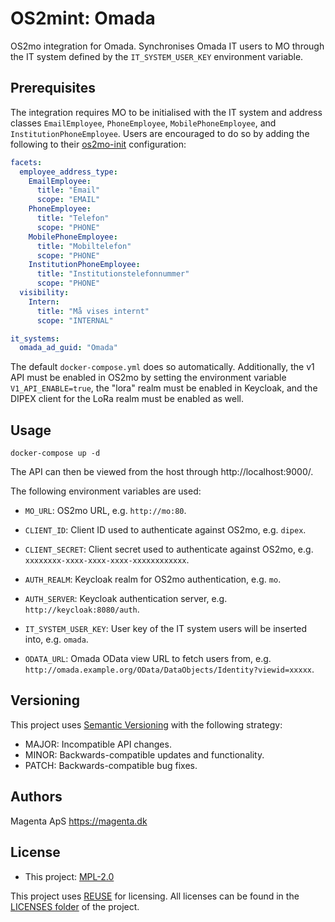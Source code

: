 <!--
SPDX-FileCopyrightText: 2021 Magenta ApS <https://magenta.dk>
SPDX-License-Identifier: MPL-2.0
-->

# OS2mint: Omada
OS2mo integration for Omada. Synchronises Omada IT users to MO through the IT system defined by the `IT_SYSTEM_USER_KEY`
environment variable.


## Prerequisites
The integration requires MO to be initialised with the IT system and address classes `EmailEmployee`, `PhoneEmployee`,
`MobilePhoneEmployee`, and `InstitutionPhoneEmployee`. Users are encouraged to do so by adding the following to their
[os2mo-init](https://git.magenta.dk/rammearkitektur/os2mo-init) configuration:
```yaml
facets:
  employee_address_type:
    EmailEmployee:
      title: "Email"
      scope: "EMAIL"
    PhoneEmployee:
      title: "Telefon"
      scope: "PHONE"
    MobilePhoneEmployee:
      title: "Mobiltelefon"
      scope: "PHONE"
    InstitutionPhoneEmployee:
      title: "Institutionstelefonnummer"
      scope: "PHONE"
  visibility:
    Intern:
      title: "Må vises internt"
      scope: "INTERNAL"

it_systems:
  omada_ad_guid: "Omada"
```
The default `docker-compose.yml` does so automatically. Additionally, the v1 API must be enabled in OS2mo by setting the environment variable `V1_API_ENABLE=true`, the "lora" realm must be enabled in Keycloak, and the DIPEX client for the LoRa realm must be enabled as well.


## Usage
```
docker-compose up -d
```
The API can then be viewed from the host through http://localhost:9000/.

The following environment variables are used:
  - `MO_URL`: OS2mo URL, e.g. `http://mo:80`.
  - `CLIENT_ID`: Client ID used to authenticate against OS2mo, e.g. `dipex`.
  - `CLIENT_SECRET`: Client secret used to authenticate against OS2mo, e.g. `xxxxxxxx-xxxx-xxxx-xxxx-xxxxxxxxxxxx`.
  - `AUTH_REALM`: Keycloak realm for OS2mo authentication, e.g. `mo`.
  - `AUTH_SERVER`: Keycloak authentication server, e.g. `http://keycloak:8080/auth`.

  - `IT_SYSTEM_USER_KEY`: User key of the IT system users will be inserted into, e.g. `omada`.

  - `ODATA_URL`: Omada OData view URL to fetch users from, e.g. `http://omada.example.org/OData/DataObjects/Identity?viewid=xxxxx`.


## Versioning
This project uses [Semantic Versioning](https://semver.org/) with the following strategy:
- MAJOR: Incompatible API changes.
- MINOR: Backwards-compatible updates and functionality.
- PATCH: Backwards-compatible bug fixes.


## Authors
Magenta ApS <https://magenta.dk>


## License
- This project: [MPL-2.0](LICENSES/MPL-2.0.txt)

This project uses [REUSE](https://reuse.software) for licensing. All licenses can be found in the [LICENSES folder](LICENSES/) of the project.
